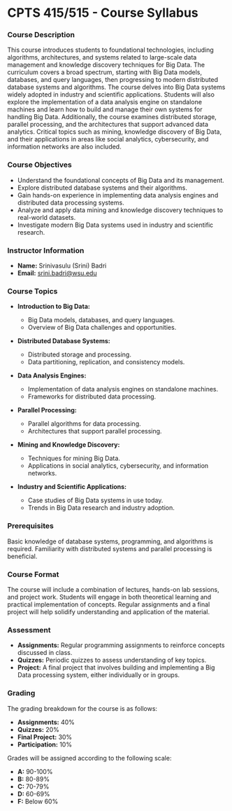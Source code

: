 #  CPTS 415/515 - Course Syllabus

### Course Description
This course introduces students to foundational technologies, including algorithms, architectures, and systems related to large-scale data management and knowledge discovery techniques for Big Data. The curriculum covers a broad spectrum, starting with Big Data models, databases, and query languages, then progressing to modern distributed database systems and algorithms. The course delves into Big Data systems widely adopted in industry and scientific applications. Students will also explore the implementation of a data analysis engine on standalone machines and learn how to build and manage their own systems for handling Big Data. Additionally, the course examines distributed storage, parallel processing, and the architectures that support advanced data analytics. Critical topics such as mining, knowledge discovery of Big Data, and their applications in areas like social analytics, cybersecurity, and information networks are also included.

### Course Objectives
- Understand the foundational concepts of Big Data and its management.
- Explore distributed database systems and their algorithms.
- Gain hands-on experience in implementing data analysis engines and distributed data processing systems.
- Analyze and apply data mining and knowledge discovery techniques to real-world datasets.
- Investigate modern Big Data systems used in industry and scientific research.

### Instructor Information
- **Name:** Srinivasulu (Srini) Badri
- **Email:** srini.badri@wsu.edu

### Course Topics
- **Introduction to Big Data:**
  - Big Data models, databases, and query languages.
  - Overview of Big Data challenges and opportunities.
  
- **Distributed Database Systems:**
  - Distributed storage and processing.
  - Data partitioning, replication, and consistency models.
  
- **Data Analysis Engines:**
  - Implementation of data analysis engines on standalone machines.
  - Frameworks for distributed data processing.
  
- **Parallel Processing:**
  - Parallel algorithms for data processing.
  - Architectures that support parallel processing.
  
- **Mining and Knowledge Discovery:**
  - Techniques for mining Big Data.
  - Applications in social analytics, cybersecurity, and information networks.
  
- **Industry and Scientific Applications:**
  - Case studies of Big Data systems in use today.
  - Trends in Big Data research and industry adoption.


### Prerequisites
Basic knowledge of database systems, programming, and algorithms is required. Familiarity with distributed systems and parallel processing is beneficial.

### Course Format
The course will include a combination of lectures, hands-on lab sessions, and project work. Students will engage in both theoretical learning and practical implementation of concepts. Regular assignments and a final project will help solidify understanding and application of the material.

### Assessment
- **Assignments:** Regular programming assignments to reinforce concepts discussed in class.
- **Quizzes:** Periodic quizzes to assess understanding of key topics.
- **Project:** A final project that involves building and implementing a Big Data processing system, either individually or in groups.

### Grading
The grading breakdown for the course is as follows:
- **Assignments:** 40%
- **Quizzes:** 20%
- **Final Project:** 30%
- **Participation:** 10%

Grades will be assigned according to the following scale:
- **A:** 90-100%
- **B:** 80-89%
- **C:** 70-79%
- **D:** 60-69%
- **F:** Below 60%
